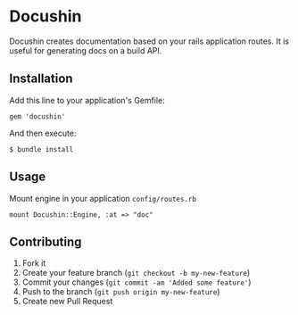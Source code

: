 # Docushin

Docushin creates documentation based on your rails application routes. It is useful for generating docs on a build API.

## Installation

Add this line to your application's Gemfile:

    gem 'docushin'

And then execute:

    $ bundle install

## Usage

Mount engine in your application `config/routes.rb`

    mount Docushin::Engine, :at => "doc"

## Contributing

1. Fork it
2. Create your feature branch (`git checkout -b my-new-feature`)
3. Commit your changes (`git commit -am 'Added some feature'`)
4. Push to the branch (`git push origin my-new-feature`)
5. Create new Pull Request
